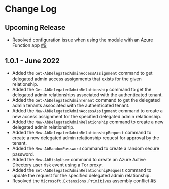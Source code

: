 <!--
    Please leave this section at the top of the change log.

    Changes for the upcoming release should go under the section titled "Upcoming Release", and should adhere to the following format:

    ## Upcoming Release
    * Overview of change #1
        - Additional information about change #1
    * Overview of change #2
        - Additional information about change #2
        - Additional information about change #2
    * Overview of change #3
    * Overview of change #4
        - Additional information about change #4

    ## YYYY.MM.DD - Version X.Y.Z (Previous Release)
    * Overview of change #1
        - Additional information about change #1
-->

# Change Log

## Upcoming Release

* Resolved configuration issue when using the module with an Azure Function app [#9](https://github.com/automationbrew/autobrew-powershell/issues/9)

## 1.0.1 - June 2022

* Added the `Get-AbDelegatedAdminAccessAssignment` command to get delegated admin access assignments that exists for the given relationship.
* Added the `Get-AbDelegatedAdminRelationship` command to get the delegated admin relationships associated with the authenticated tenant.
* Added the `Get-AbDelegatedAdminTenant` command to get the delegated admin tenants associated with the authenticated tenant.
* Added the `New-AbDelegatedAdminAccessAssignment` command to create a new access assignment for the specified delegated admin relationship.
* Added the `New-AbDelegatedAdminRelationship` command to create a new delegated admin relationship.
* Added the `New-AbDelegatedAdminRelationshipRequest` command to create a new delegated admin relationship request for approval by the tenant.
* Added the `New-AbRandomPassword` command to create a random secure password.
* Added the `New-AbRiskyUser` command to create an Azure Active Directory user risk event using a Tor proxy.
* Added the `Set-AbDelegatedAdminRelationshipRequest` command to update the request for the specified delegated admin relationship.
* Resolved the `Microsoft.Extensions.Primitives` assembly conflict [#5](https://github.com/automationbrew/autobrew-powershell/issues/5)
